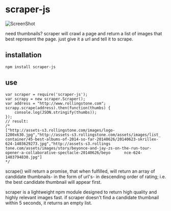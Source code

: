 # scraper-js
![ScreenShot](https://raw.githubusercontent.com/jasonaibrahim/scraper/master/raw/510.jpg)

need thumbnails? scraper will crawl a page and return a list of images that best represent the page. just give it a url and tell it to scrape.

installation
------------  
	npm install scraper-js

use
------------
	var scraper = require('scraper-js');
	var scrapy = new scraper.Scraper();
	var address = "http://www.rollingstone.com";
	scrapy.scrape(address).then(function(thumbs) {
		console.log(JSON.stringify(thumbs));
	});
	// result:
	/* 
	["http://assets-s3.rollingstone.com/images/logo-1200x630.jpg","http://assets-s3.rollingstone.com/assets/images/list_		container/45-best-albums-of-2014-so-far-20140626/20140623-skrillex-624-1403629273.jpg","http://assets-s3.rollings		tone.com/assets/images/story/beyonce-and-jay-zs-on-the-run-tour-opener-a-collaborative-spectacle-20140626/beyo		nce-624-1403794830.jpg"]
	*/

scrape() will return a promise, that when fulfilled, will return an array of candidate thumbnails- in the form of url's- in descending order of rating; i.e. the best candidate thumbnail will appear first. 

scraper is a lightweight npm module designed to return high quality and highly relevant images fast. if scraper doesn't find a candidate thumbnail within 5 seconds, it returns an empty list.  

